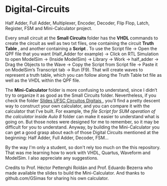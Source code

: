 # Digital-Circuits
Half Adder, Full Adder, Multiplexer, Encoder, Decoder, Flip Flop, Latch, Register, FSM and Mini-Calculator project.

Every small circuit at the <b> Small Circuits </b> folder has the <b> VHDL </b> commands to create the circuit as well as two txt files, one containing the circuit <b> Truth Table </b>, and another containing a <b> Script </b>.
To use the Script file -> Open the QPF file that you want (Half_Adder for example) -> Click on RTL Simulation to open ModelSim -> (Inside ModelSim) -> Library -> Work -> half_adder -> Drag the Objects to the Wave -> Copy the Script from Script file -> Paste it on ModelSim’s Transcript tab -> Run (F9).
That will create waves to represent a truth table, which you can follow along the Truth Table txt file as well as the VHDL within the QPF file.

The <b> Mini-Calculator </b> folder is more confusing to understand, since I didn’t try to organize it as good as the Small Circuits folder. Nevertheless, if you check the folder <u> Slides UFSC Circuitos Digitais </u>, you’ll find a pretty descent way to construct your own calculator, and you can compare it with the calculator that I’ve built. For example, the <i> file Script for SUM operation of the calculator </i> inside <i> Aula 8 </i> folder can make it easier to understand what is going on. But those notes were designed for me to remember, so it may be difficult for you to understand. Anyway, by building the Mini-Calculator you can get a good grasp about each of those Digital Circuits mentioned at the beginning: Half Adder, Full Adder, Decoder, FSM...

By the way I'm only a student, so don't rely too much on the this repository. That was me learning how to work with VHDL, Quartus, Waveform and ModelSim. I also appreciate any suggestions.

Credits to Prof. Héctor Pettenghi Roldán and Prof. Eduardo Bezerra who made available the slides to build the Mini-Calculator. And thanks to github.com/GSimas for sharing his own calculator.
